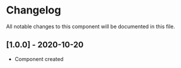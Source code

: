 # Changelog
All notable changes to this component will be documented in this file.

## [1.0.0] - 2020-10-20
- Component created
